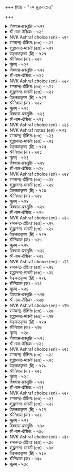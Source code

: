 +++
title = "१५ सुऱ्ऱन्दऴाल्"

+++

<details><summary>विश्वास-प्रस्तुतिः - ५२१</summary>

पऱ्ऱऱ्ऱ कण्णुम् पऴैमैबा राट्टुदल्  
सुऱ्ऱत्तार् कण्णे उळ। ५२१  
</details>

<details><summary>श्री-राम-देशिकः - ५२१</summary>

नष्टायामपि सम्पत्तौ सम्बन्धं पूर्वकालिकम् ।  
स्मृत्वैव श्लाघनं लोके बन्धुलक्षणमुच्यते ॥ ५२१॥
</details>

<details><summary>NVK Ashraf choice (en) - ५२१</summary>

०५२१  
Only the kindred, because of their old contact,  
Show attachment even in adversity.  
(N.V.K. Ashraf), (P.S. Sundaram)  
</details>

<details><summary>रामचन्द्र-दीक्षितः (en) - ५२१</summary>

521\. paṟṟu aṟṟakaṇṇum paḻamai pārāṭṭutal  
cuṟṟattārkaṇṇē uḷa.

521\. It is one’s own kith and kin that cherish their old attachments to men out of suit with fortune.  
</details>

<details><summary>शुद्धानन्द-भारती (en) - ५२१</summary>

1\. பற்றற்ற கண்ணும் பழமைபா ராட்டுதல்  
சுற்றத்தார் கண்ணே யுள  
Let fortunes go; yet kinsmen know  
The old accustomed love to show.        521  
</details>

<details><summary>वेङ्कटकृष्ण (हि) - ५२१</summary>

521
यद्यपि निर्धन हो गये, पहले कृत उपकार ।  
कहते रहे बखान कर, केवल नातेदार ॥
</details>

<details><summary>श्रीनिवास (क) - ५२१</summary>

521. ऒब्बन सिरि अळिद मेलू, अवन हळॆय सम्बन्धवन्नु नॆनॆसि कॊण्डाडुवुदु बन्धुगळल्लि इरुत्तदॆ.

</details>

<details><summary>मूलम् - ५२१</summary>

पऱ्ऱऱ्ऱ कण्णुम् पऴैमैबा राट्टुदल्  
सुऱ्ऱत्तार् कण्णे उळ। ५२१  
</details>

<details><summary>विश्वास-प्रस्तुतिः - ५२२</summary>

विरुप्पऱाच् चुऱ्ऱम् इयैयिऩ् अरुप्पऱा  
आक्कम् पलवुम् तरुम्। ५२२  
</details>

<details><summary>श्री-राम-देशिकः - ५२२</summary>

प्रेमपूर्वकबान्धव्यं कस्यचिल्लभ्यते यदि ।  
तदेव सम्पदः सर्वाः तस्मै यच्छेत् सदातना ॥ ५२२॥
</details>

<details><summary>NVK Ashraf choice (en) - ५२२</summary>

०५२२  
When kindred show unfailing love,  
Wealth of all kinds never fail to flow. *  
(Satguru Subramuniyaswami), (N.V.K. Ashraf)  
</details>

<details><summary>रामचन्द्र-दीक्षितः (en) - ५२२</summary>

522\. viruppu aṟāc cuṟṟam iyaiyiṉ, aṟuppu aṟā  
ākkam palavum tarum.

522\. One’s unceasing kinship is the source of all one’s fortune.  
</details>

<details><summary>शुद्धानन्द-भारती (en) - ५२२</summary>

2\. விருப்பறாச் சுற்றம் இயையின் அருப்பறா  
ஆக்கம் பலவுந் தரும்.  
The gift of loving Kins bestows  
Fadeless fortune's fresh flowers.        522  
</details>

<details><summary>वेङ्कटकृष्ण (हि) - ५२२</summary>

522
बन्धु-वर्ग ऐसा मिले, जिसका प्रेम अटूट ।  
तो वह दे संपत्ति सब , जिसकी वृद्धि  अटूट ॥
</details>

<details><summary>श्रीनिवास (क) - ५२२</summary>

522. प्रीति अळियद सम्बन्धवु (ऒब्बनिगॆ) दॊरॆतरॆ, अदे अवनिगॆ मेल्मॆयुळ्ळ भाग्यवन्नु तरुत्तदॆ.

</details>

<details><summary>मूलम् - ५२२</summary>

विरुप्पऱाच् चुऱ्ऱम् इयैयिऩ् अरुप्पऱा  
आक्कम् पलवुम् तरुम्। ५२२  
</details>

<details><summary>विश्वास-प्रस्तुतिः - ५२३</summary>

अळवळा विल्लादाऩ् वाऴ्क्कै कुळवळाक्  
कोडिऩ्ऱि नीर्निऱैन् दऱ्ऱु। ५२३  
</details>

<details><summary>श्री-राम-देशिकः - ५२३</summary>

प्रेमपूर्वकबान्धव्यरहितस्य हि जीवनम् ।  
जलपूर्णतटाकस्य तीराभावसं भवेत् ॥ ५२३॥
</details>

<details><summary>NVK Ashraf choice (en) - ५२३</summary>

०५२३  
The life of an unattached man  
Is like a boundless pond flowing unbound.  
(P.S. Sundaram), (N.V.K. Ashraf)  
</details>

<details><summary>NVK Ashraf notes (en) - ५२३</summary>

५२३. Compare with २१५. “The wealth of a wise philanthropist is a village pool ever full” - (P.S. Sundaram)
</details>

<details><summary>रामचन्द्र-दीक्षितः (en) - ५२३</summary>

523\. aḷavaḷāvu illātāṉ vāḻkkai-kuḷavaḷāk  
kōṭu iṉṟi nīr niṟaintaṟṟu.

523\. The life of one with no kin will be like overflowing waters of a tank with no bund.  
</details>

<details><summary>शुद्धानन्द-भारती (en) - ५२३</summary>

3\. அளவளா வில்லாதான் வாழ்க்கை குளவளாக்  
கோடின்றி நீர்நிறைந் தற்று.  
A kinless wealth is like a tank  
Which overflows without a bank.        523  
</details>

<details><summary>वेङ्कटकृष्ण (हि) - ५२३</summary>

523
मिलनसार जो है नहीं, जीवन उसका व्यर्थ ।  
तट बिन विस्तृत ताल ज्यों, भरता जल से व्यर्थ ॥
</details>

<details><summary>श्रीनिवास (क) - ५२३</summary>

523. (सम्बन्धिगळॊडनॆ) नॆकटतॆयन्नु हॊन्ददिरुववन बाळ्वॆ करॆयिल्लद कॊळदल्लि नीरु तुम्बि हरिदन्तॆ.

</details>

<details><summary>मूलम् - ५२३</summary>

अळवळा विल्लादाऩ् वाऴ्क्कै कुळवळाक्  
कोडिऩ्ऱि नीर्निऱैन् दऱ्ऱु। ५२३  
</details>

<details><summary>विश्वास-प्रस्तुतिः - ५२४</summary>

सुऱ्ऱत्ताल् सुऱ्ऱप् पडऒऴुगल् सॆल्वन्दाऩ्  
पॆऱ्ऱत्ताल् पॆऱ्ऱ पयऩ्। ५२४  
</details>

<details><summary>श्री-राम-देशिकः - ५२४</summary>

बन्धुसाह्यकरो यस्तु सदा बन्धुभिरावृतः ।  
तेन सम्पादितं वित्तं प्रयोजनकरं भवेत् ॥ ५२४॥
</details>

<details><summary>NVK Ashraf choice (en) - ५२४</summary>

०५२४  
To be circled by circles of kin is the benefit  
One gains by gaining wealth.  
(N.V.K. Ashraf), (P.S. Sundaram)  
</details>

<details><summary>रामचन्द्र-दीक्षितः (en) - ५२४</summary>

524\. cuṟṟattāl cuṟṟappaṭa oḻukal, celvamtāṉ  
peṟṟattāl peṟṟa payaṉ.

524\. The value of one’s wealth consists in a life surrounded by one’s kinsmen.  
</details>

<details><summary>शुद्धानन्द-भारती (en) - ५२४</summary>

4\. சுற்றத்தால் சுற்றப் படஒழுகல் செல்வந்தான்  
பெற்றத்தால் பெற்ற பயன்.  
The fruit of growing wealth is gained  
When kith and kin are happy found.        524  
</details>

<details><summary>वेङ्कटकृष्ण (हि) - ५२४</summary>

524
अपने को पाया धनी, तो फल हो यह प्राप्त ।  
बन्धु-मंडली घिर रहे, यों रहना बन आप्त ॥
</details>

<details><summary>श्रीनिवास (क) - ५२४</summary>

524. सिरिवन्तनागि तानु पडॆद फलवॆन्दरॆ, सम्बन्धिगळिन्द सुत्तुवरिदु बाळुवुदु.

</details>

<details><summary>मूलम् - ५२४</summary>

सुऱ्ऱत्ताल् सुऱ्ऱप् पडऒऴुगल् सॆल्वन्दाऩ्  
पॆऱ्ऱत्ताल् पॆऱ्ऱ पयऩ्। ५२४  
</details>

<details><summary>विश्वास-प्रस्तुतिः - ५२५</summary>

कॊडुत्तलुम् इऩ्सॊलुम् आऱ्ऱिऩ् अडुक्किय  
सुऱ्ऱत्ताल् सुऱ्ऱप् पडुम्। ५२५  
</details>

<details><summary>श्री-राम-देशिकः - ५२५</summary>

बन्धुनां धनदातारं प्रियभाषणतत्परम् ।  
तं सर्वदा बन्धुवर्गास्तिष्ठन्ति परिवेष्टिताः ॥ ५२५॥
</details>

<details><summary>NVK Ashraf choice (en) - ५२५</summary>

०५२५  
Generosity and sweet words enable a man  
To be circled by circles of kin. *  
(P.S. Sundaram)  
</details>

<details><summary>रामचन्द्र-दीक्षितः (en) - ५२५</summary>

525\. koṭuttalum iṉ colum āṟṟiṉ, aṭukkiya  
cuṟṟattāl cuṟṟappaṭum.

525\. One delights in the company of one generous of heart and suave of speech.  
</details>

<details><summary>शुद्धानन्द-भारती (en) - ५२५</summary>

5\. கொடுத்தலும் இன்சொலும் ஆற்றின் அடுக்கிய  
சுற்றத்தால் சுற்றப் படும்.  
Loving words and liberal hand  
Encircle kith and kin around.        525  
</details>

<details><summary>वेङ्कटकृष्ण (हि) - ५२५</summary>

525
मधुर वचन जो बोलता, करता भी है दान ।  
बन्धुवर्ग के वर्ग से, घिरा रहेगा जान ॥
</details>

<details><summary>श्रीनिवास (क) - ५२५</summary>

525. कॊडुगै दान, सवि मातु- ई गुणगळिद्दरॆ, सम्बन्धिगळु हॆच्चु हॆच्चागि बन्दु सुत्तुवरियुवरु.

</details>

<details><summary>मूलम् - ५२५</summary>

कॊडुत्तलुम् इऩ्सॊलुम् आऱ्ऱिऩ् अडुक्किय  
सुऱ्ऱत्ताल् सुऱ्ऱप् पडुम्। ५२५  
</details>

<details><summary>विश्वास-प्रस्तुतिः - ५२६</summary>

पॆरुङ्गॊडैयाऩ् पेणाऩ् वॆगुळि अवऩिऩ्  
मरुङ्गुडैयार् मानिलत्तु इल्। ५२६  
</details>

<details><summary>श्री-राम-देशिकः - ५२६</summary>

पृथिव्यां दानशौण्डस्य जितक्रोधस्य भूपतेः ।  
वशंवदा सदा तिष्ठेत् सकला बन्धुसन्ततिः ॥ ५२६॥
</details>

<details><summary>NVK Ashraf choice (en) - ५२६</summary>

०५२६  
None in this world has a larger kinship than he  
Who is liberal and curbs his wrath. *  
(P.S. Sundaram)  
</details>

<details><summary>रामचन्द्र-दीक्षितः (en) - ५२६</summary>

526\. peruṅ koṭaiyāṉ, pēṇāṉ vekuḷi, avaṉiṉ  
maruṅku uṭaiyār mā nilattu il.

526\. Nothing excels on earth the love of one large of heart and free of wrath, but shares it with the rest.  
</details>

<details><summary>शुद्धानन्द-भारती (en) - ५२६</summary>

6\. பெரும்கொடையான் பேணான் வெகுளி அவனின்  
மருங்குஉடையார் மாநிலத்து இல்.  
Large giver and wrathless man  
Commands on earth countless kinsmen.        526  
</details>

<details><summary>वेङ्कटकृष्ण (हि) - ५२६</summary>

526
महादान करते हुए, जो है क्रोध-विमुक्त ।  
उसके सम भू में नहीं, बन्धुवर्ग से युक्त ॥
</details>

<details><summary>श्रीनिवास (क) - ५२६</summary>

526. हेरळवागि कॊडुववनू, कोपवन्नु तोरदवनू आगिद्दरॆ, अवनन्तॆ सम्बन्धिगळ कूड बाळुववरु लोकदल्लि इल्ल.

</details>

<details><summary>मूलम् - ५२६</summary>

पॆरुङ्गॊडैयाऩ् पेणाऩ् वॆगुळि अवऩिऩ्  
मरुङ्गुडैयार् मानिलत्तु इल्। ५२६  
</details>

<details><summary>विश्वास-प्रस्तुतिः - ५२७</summary>

काक्कै करवा करैन्दुण्णुम् आक्कमुम्  
अऩ्ऩनी रार्क्के उळ। ५२७  
</details>

<details><summary>श्री-राम-देशिकः - ५२७</summary>

काकः स्वीयान् समाहूय भक्षयेदार्जितं च तैः ।  
स्वार्जितं बन्धुभिः साकं भुंङ्क्ष्व सम्पत्स्थिरा भवेत् ॥ ५२७॥
</details>

<details><summary>NVK Ashraf choice (en) - ५२७</summary>

०५२७  
Crows trumpet their finds and share them.  
Prosperity also abides with such men.  
(P.S. Sundaram), (Satguru Subramuniyaswami)  
</details>

<details><summary>रामचन्द्र-दीक्षितः (en) - ५२७</summary>

527\. kākkai karavā karaintu uṇṇum; ākkamum  
aṉṉa nīrārkkē uḷa.

527\. Fortune smiles on one of like disposition.  
</details>

<details><summary>शुद्धानन्द-भारती (en) - ५२७</summary>

7\. காக்கை கரவா கரைந்துண்ணும் ஆக்கமும்  
அன்னநீ ரார்க்கே உள.  
The crows hide not; thy call and eat  
Welfare abides a man of heart.        527  
</details>

<details><summary>वेङ्कटकृष्ण (हि) - ५२७</summary>

527
बिना छिपाये काँव कर, कौआ खाता भोज्य ।  
जो हैं उसी स्वभाव के, पाते हैं सब भोग्य ॥
</details>

<details><summary>श्रीनिवास (क) - ५२७</summary>

527. कागॆयु बच्चिट्टुकॊळ्ळदॆ तन्न बळगवन्नॆल्ल करॆदु उण्णुत्तदॆ, ऐश्वर्यवू अन्थ स्वभावविरुववरल्ले इरुत्तदॆ.

</details>

<details><summary>मूलम् - ५२७</summary>

काक्कै करवा करैन्दुण्णुम् आक्कमुम्  
अऩ्ऩनी रार्क्के उळ। ५२७  
</details>

<details><summary>विश्वास-प्रस्तुतिः - ५२८</summary>

पॊदुनोक्काऩ् वेन्दऩ् वरिसैया नोक्किऩ्  
अदुनोक्कि वाऴ्वार् पलर्। ५२८  
</details>

<details><summary>श्री-राम-देशिकः - ५२८</summary>

साम्यबुद्धिं विना राजा योग्यताभेदमूलकम् ।  
विभज्य सर्वान् यः पश्येत् तस्य स्युर्बान्धवाः समे ॥ ५२८॥
</details>

<details><summary>NVK Ashraf choice (en) - ५२८</summary>

०५२८  
Many thrive seeing a king who sees case by case,  
Not seeing mere sameness in all.  
(Satguru Subramuniyaswami), (N.V.K. Ashraf)  
</details>

<details><summary>रामचन्द्र-दीक्षितः (en) - ५२८</summary>

528\. potu nōkkāṉ, vēntaṉ varicaiyā nōkkiṉ,  
atu nōkki vāḻvār palar.

528\. The king must not be indifferent to one’s deserts but reward people according to their merit.  
</details>

<details><summary>शुद्धानन्द-भारती (en) - ५२८</summary>

8\. பொதுநோக்கான் வேந்தன் வரிசையா நோக்கின்  
அதுநோக்கி வாழ்வார் பலர்.  
From public gaze when kings perceive  
Each one's merits so many thrive.        528  
</details>

<details><summary>वेङ्कटकृष्ण (हि) - ५२८</summary>

528
सब को सम देखे नहीं, देखे क्षमता एक ।  
इस गुण से स्थायी रहें, नृप के बन्धु अनेक ॥
</details>

<details><summary>श्रीनिवास (क) - ५२८</summary>

528. अरसनादवनु, ऎल्लरन्नू साधारण दृष्टियल्लि नोडदॆ, अवरवर अर्हतॆगनुगुणवागि आदरिसिदरॆ, अदन्नु नोडि मॆच्चि हलवरु अवन सुत्त सेरुत्तारॆ.

</details>

<details><summary>मूलम् - ५२८</summary>

पॊदुनोक्काऩ् वेन्दऩ् वरिसैया नोक्किऩ्  
अदुनोक्कि वाऴ्वार् पलर्। ५२८  
</details>

<details><summary>विश्वास-प्रस्तुतिः - ५२९</summary>

तमरागिक् तऱ्ऱुऱन्दार् सुऱ्ऱम् अमरामैक्  
कारणम् इऩ्ऱि वरुम्। ५२९  
</details>

<details><summary>श्री-राम-देशिकः - ५२९</summary>

स्थितं बान्धव्यमादौ यद् हेतुना केनचित् स्वतः ।  
छिन्नं तद् हेतुनान्येन् पूर्ववत् पुनरेधते ॥ ५२९॥
</details>

<details><summary>NVK Ashraf choice (en) - ५२९</summary>

०५२९  
Associates who left will return,  
Once the cause of dissociation is removed.  
(N.V.K. Ashraf)  
</details>

<details><summary>रामचन्द्र-दीक्षितः (en) - ५२९</summary>

529\. tamar āki, taṉ-tuṟantār cuṟṟam amarāmaik  
kāraṇam iṉṟi varum.

529\. Reject none on the score of disagreement. Men who have become estranged will flock to you.  
</details>

<details><summary>शुद्धानन्द-भारती (en) - ५२९</summary>

9\. தமராகித் தற்றுறந்தார் சுற்றம் அமராமைக்  
காரணம் இன்றி வரும்.  
Forsaken friends will come and stay  
When cause for discord goes away.        529  
</details>

<details><summary>वेङ्कटकृष्ण (हि) - ५२९</summary>

529
बन्धु बने जो जन रहे, तोड़े यदि बन्धुत्व ।  
अनबन का कारण मिटे, तो बनता बन्धुत्व ॥
</details>

<details><summary>श्रीनिवास (क) - ५२९</summary>

529. मॊदलु समीपवर्तिगळागिद्दु, कारणान्तरदिन्द बेरॆयादवरु आ अतृप्तिय कारणविल्लवादाग मत्तॆ बन्दु सेरुवरु.

</details>

<details><summary>मूलम् - ५२९</summary>

तमरागिक् तऱ्ऱुऱन्दार् सुऱ्ऱम् अमरामैक्  
कारणम् इऩ्ऱि वरुम्। ५२९  
</details>

<details><summary>विश्वास-प्रस्तुतिः - ५३०</summary>

उऴैप्पिरिन्दु कारणत्तिऩ् वन्दाऩै वेन्दऩ्  
इऴैत् तिरुन्दु ऎण्णिक् कॊळल्। ५३०  
</details>

<details><summary>श्री-राम-देशिकः - ५३०</summary>

स्नेहं छित्वा गतं पश्चादागतं स्वार्यकरणात् ।  
अलोच्य तं तु गृह्णीयादुपकृत्य महीपतिः ॥ ५३०॥
</details>

<details><summary>NVK Ashraf choice (en) - ५३०</summary>

०५३०  
The king should ascertain the motive of the deserters  
Who wish to come back.  
(N.V.K. Ashraf)  
</details>

<details><summary>रामचन्द्र-दीक्षितः (en) - ५३०</summary>

530\. uḻaip pirintu kāraṇattiṉ vantāṉai, vēntaṉ  
iḻaittu iruntu, eṇṇik koḷal.

530\. Let the king embrace his estranged kith and kin by redressing their grievances.  
</details>

<details><summary>शुद्धानन्द-भारती (en) - ५३०</summary>

10\. உழைப்பிரிந்து காரணத்தின் வந்தானை வேந்தன்  
இழைத்திருந்து எண்ணிக் கொளல்.  
Who leaves and returns with motive  
The king should test him and receive.        530  
</details>

<details><summary>वेङ्कटकृष्ण (हि) - ५३०</summary>

530
कारण बिन जो बिछुड़ कर, लौटे कारण साथ ।  
साध-पूर्ति कर नृप उसे, परख, मिला के साथ ॥
</details>

<details><summary>श्रीनिवास (क) - ५३०</summary>

530. तन्नोडनिद्दु बेरॆयागि, यावुदो कारणदिन्द मत्तॆ सेर बन्दवनन्नु अरसनादवनु सहानुभूतियिन्द नोडि, आलोचनॆ माडि स्वीकरिसबेकु
</details>

<details><summary>मूलम् - ५३०</summary>

उऴैप्पिरिन्दु कारणत्तिऩ् वन्दाऩै वेन्दऩ्  
इऴैत् तिरुन्दु ऎण्णिक् कॊळल्। ५३०  
</details>

